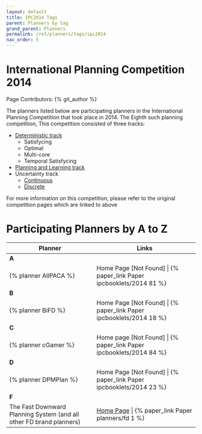 ```yaml
---
layout: default
title: IPC2014 Tags
parent: Planners by tag
grand_parent: Planners
permalink: /ref/planners/tags/ipc2014
nav_order: 5
---
```

# International Planning Competition 2014

Page Contributors: {% git_author %}

The planners listed below are participating planners in the International Planning Competition that took place in 2014. The Eighth such planning competition, This competition consisted of three tracks:

- [Deterministic track](http://helios.hud.ac.uk/scommv/IPC-14)
    - Satisfycing
    - Optimal
    - Multi-core
    - Temporal Satisfycing
- [Planning and Learning track](http://www.cs.colostate.edu/~ipc2014)
- Uncertainty track
    - [Continuous](http://users.cecs.anu.edu.au/~ssanner/IPPC_2014/index.html)
    - [Discrete](https://cs.uwaterloo.ca/~mgrzes/IPPC_2014/index.html)

For more information on this competition, please refer to the original competition pages which are linked to above

# Participating Planners by A to Z

| Planner | Links |
|---------|-------|
| **A**   |       |      
| {% planner AllPACA %} | Home Page [Not Found] \| {% paper_link Paper ipcbooklets/2014 81 %} |
| **B**   |       |
| {% planner BiFD %} | Home Page [Not Found] \| {% paper_link Paper ipcbooklets/2014 18 %} |
| **C**   |       |
| {% planner cGamer %} | Home page [Not Found] \| {% paper_link Paper ipcbooklets/2014 84 %} |
| **D**   |       |
| {% planner DPMPlan %} | Home Page [Not Found] \| {% paper_link Paper ipcbooklets/2014 23 %} |
| **F**   |       |
| The Fast Downward Planning System (and all other FD brand planners) | [Home Page](http://www.fast-downward.org/) \| {% paper_link Paper planners/fd 1 %} |